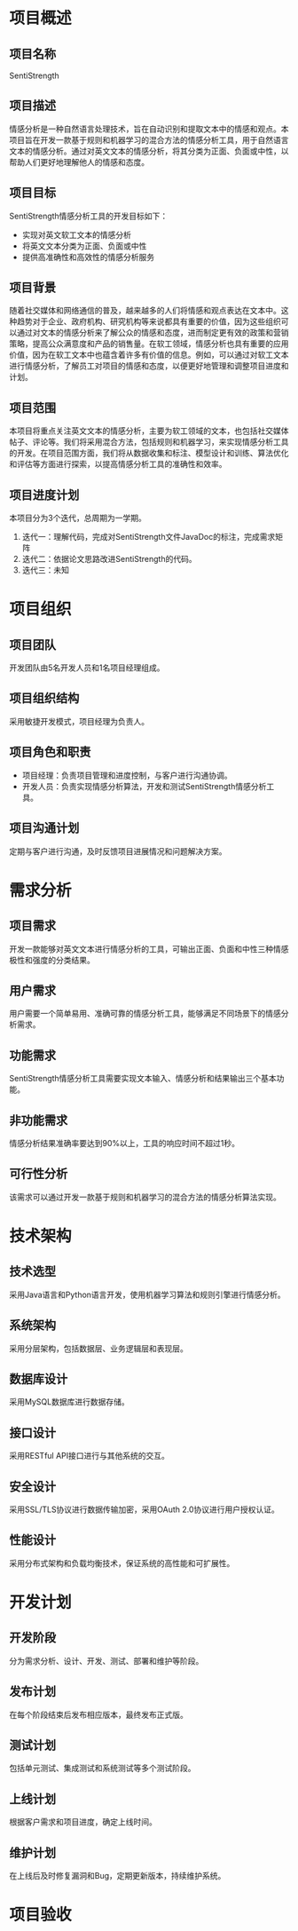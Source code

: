 # 项目概述

## 项目名称

SentiStrength

## 项目描述

情感分析是一种自然语言处理技术，旨在自动识别和提取文本中的情感和观点。本项目旨在开发一款基于规则和机器学习的混合方法的情感分析工具，用于自然语言文本的情感分析。通过对英文文本的情感分析，将其分类为正面、负面或中性，以帮助人们更好地理解他人的情感和态度。

## 项目目标

SentiStrength情感分析工具的开发目标如下：

- 实现对英文软工文本的情感分析
- 将英文文本分类为正面、负面或中性
- 提供高准确性和高效性的情感分析服务

## 项目背景

随着社交媒体和网络通信的普及，越来越多的人们将情感和观点表达在文本中。这种趋势对于企业、政府机构、研究机构等来说都具有重要的价值，因为这些组织可以通过对文本的情感分析来了解公众的情感和态度，进而制定更有效的政策和营销策略，提高公众满意度和产品的销售量。在软工领域，情感分析也具有重要的应用价值，因为在软工文本中也蕴含着许多有价值的信息。例如，可以通过对软工文本进行情感分析，了解员工对项目的情感和态度，以便更好地管理和调整项目进度和计划。

## 项目范围

本项目将重点关注英文文本的情感分析，主要为软工领域的文本，也包括社交媒体帖子、评论等。我们将采用混合方法，包括规则和机器学习，来实现情感分析工具的开发。在项目范围方面，我们将从数据收集和标注、模型设计和训练、算法优化和评估等方面进行探索，以提高情感分析工具的准确性和效率。

## 项目进度计划

本项目分为3个迭代，总周期为一学期。

1. 迭代一：理解代码，完成对SentiStrength文件JavaDoc的标注，完成需求矩阵
2. 迭代二：依据论文思路改进SentiStrength的代码。
3. 迭代三：未知

# 项目组织

## 项目团队

开发团队由5名开发人员和1名项目经理组成。

## 项目组织结构

采用敏捷开发模式，项目经理为负责人。

## 项目角色和职责

- 项目经理：负责项目管理和进度控制，与客户进行沟通协调。
- 开发人员：负责实现情感分析算法，开发和测试SentiStrength情感分析工具。

## 项目沟通计划

定期与客户进行沟通，及时反馈项目进展情况和问题解决方案。

# 需求分析

## 项目需求

开发一款能够对英文文本进行情感分析的工具，可输出正面、负面和中性三种情感极性和强度的分类结果。

## 用户需求

用户需要一个简单易用、准确可靠的情感分析工具，能够满足不同场景下的情感分析需求。

## 功能需求

SentiStrength情感分析工具需要实现文本输入、情感分析和结果输出三个基本功能。

## 非功能需求

情感分析结果准确率要达到90%以上，工具的响应时间不超过1秒。

## 可行性分析

该需求可以通过开发一款基于规则和机器学习的混合方法的情感分析算法实现。

# 技术架构

## 技术选型

采用Java语言和Python语言开发，使用机器学习算法和规则引擎进行情感分析。

## 系统架构

采用分层架构，包括数据层、业务逻辑层和表现层。

## 数据库设计

采用MySQL数据库进行数据存储。

## 接口设计

采用RESTful API接口进行与其他系统的交互。

## 安全设计

采用SSL/TLS协议进行数据传输加密，采用OAuth 2.0协议进行用户授权认证。

## 性能设计

采用分布式架构和负载均衡技术，保证系统的高性能和可扩展性。

# 开发计划

## 开发阶段

分为需求分析、设计、开发、测试、部署和维护等阶段。

## 发布计划

在每个阶段结束后发布相应版本，最终发布正式版。

## 测试计划

包括单元测试、集成测试和系统测试等多个测试阶段。

## 上线计划

根据客户需求和项目进度，确定上线时间。

## 维护计划

在上线后及时修复漏洞和Bug，定期更新版本，持续维护系统。

# 项目验收